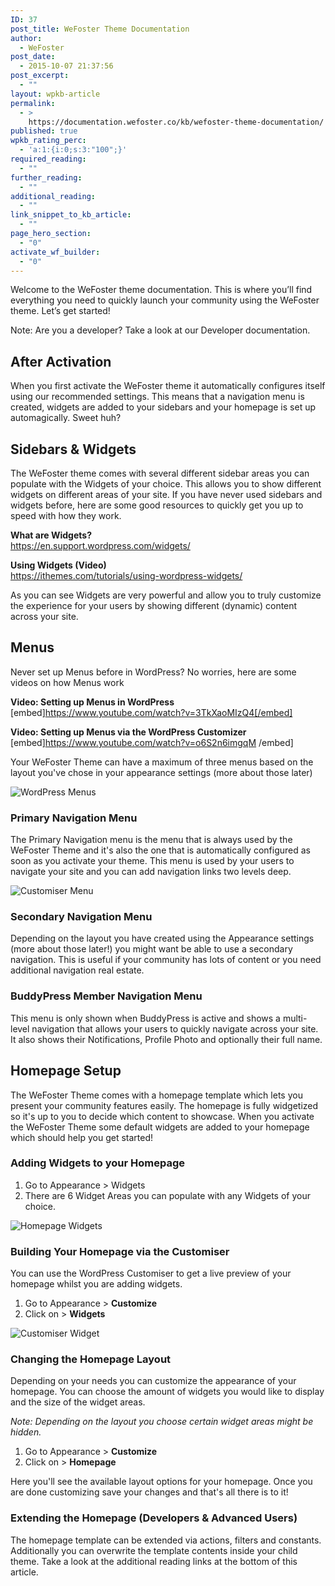 ```yaml
---
ID: 37
post_title: WeFoster Theme Documentation
author:
  - WeFoster
post_date:
  - 2015-10-07 21:37:56
post_excerpt:
  - ""
layout: wpkb-article
permalink:
  - >
    https://documentation.wefoster.co/kb/wefoster-theme-documentation/
published: true
wpkb_rating_perc:
  - 'a:1:{i:0;s:3:"100";}'
required_reading:
  - ""
further_reading:
  - ""
additional_reading:
  - ""
link_snippet_to_kb_article:
  - ""
page_hero_section:
  - "0"
activate_wf_builder:
  - "0"
---
```

Welcome to the WeFoster theme documentation. This is where you’ll find everything you need to quickly launch your community using the WeFoster theme. Let’s get started!

Note: Are you a developer? Take a look at our Developer documentation.

## After Activation

When you first activate the WeFoster theme it automatically configures itself using our recommended settings. This means that a navigation menu is created, widgets are added to your sidebars and your homepage is set up automagically. Sweet huh?

## Sidebars & Widgets

The WeFoster theme comes with several different sidebar areas you can populate with the Widgets of your choice. This allows you to show different widgets on different areas of your site. If you have never used sidebars and widgets before, here are some good resources to quickly get you up to speed with how they work.

**What are Widgets?**  
https://en.support.wordpress.com/widgets/

**Using Widgets (Video)**  
https://ithemes.com/tutorials/using-wordpress-widgets/

As you can see Widgets are very powerful and allow you to truly customize the experience for your users by showing different (dynamic) content across your site.

## Menus

Never set up Menus before in WordPress? No worries, here are some videos on how Menus work

**Video: Setting up Menus in WordPress**  
[embed]https://www.youtube.com/watch?v=3TkXaoMIzQ4[/embed]

**Video: Setting up Menus via the WordPress Customizer**  
[embed]https://www.youtube.com/watch?v=o6S2n6imgqM /embed]

Your WeFoster Theme can have a maximum of three menus based on the layout you've chose in your appearance settings (more about those later)

![WordPress Menus][1]

### Primary Navigation Menu

The Primary Navigation menu is the menu that is always used by the WeFoster Theme and it's also the one that is automatically configured as soon as you activate your theme. This menu is used by your users to navigate your site and you can add navigation links two levels deep.

![Customiser Menu][2]

### Secondary Navigation Menu

Depending on the layout you have created using the Appearance settings (more about those later!) you might want be able to use a secondary navigation. This is useful if your community has lots of content or you need additional navigation real estate.

### BuddyPress Member Navigation Menu

This menu is only shown when BuddyPress is active and shows a multi-level navigation that allows your users to quickly navigate across your site. It also shows their Notifications, Profile Photo and optionally their full name.

## Homepage Setup

The WeFoster Theme comes with a homepage template which lets you present your community features easily. The homepage is fully widgetized so it's up to you to decide which content to showcase. When you activate the WeFoster Theme some default widgets are added to your homepage which should help you get started!

### Adding Widgets to your Homepage

1.  Go to Appearance > Widgets
2.  There are 6 Widget Areas you can populate with any Widgets of your choice.

![Homepage Widgets][3]

### Building Your Homepage via the Customiser

You can use the WordPress Customiser to get a live preview of your homepage whilst you are adding widgets.

1.  Go to Appearance > **Customize**
2.  Click on > **Widgets**

![Customiser Widget][4]

### Changing the Homepage Layout

Depending on your needs you can customize the appearance of your homepage. You can choose the amount of widgets you would like to display and the size of the widget areas.

*Note: Depending on the layout you choose certain widget areas might be hidden.*

1.  Go to Appearance > **Customize**
2.  Click on > **Homepage**

Here you'll see the available layout options for your homepage. Once you are done customizing save your changes and that's all there is to it!

### Extending the Homepage (Developers & Advanced Users)

The homepage template can be extended via actions, filters and constants. Additionally you can overwrite the template contents inside your child theme. Take a look at the additional reading links at the bottom of this article.

 [1]: https://raw.githubusercontent.com/WeFoster/Documentation/master/screenshots/menu-options.png
 [2]: https://raw.githubusercontent.com/WeFoster/Documentation/master/screenshots/menu-customiser.gif
 [3]: https://raw.githubusercontent.com/WeFoster/Documentation/master/screenshots/homepage-widgets.png
 [4]: https://raw.githubusercontent.com/WeFoster/Documentation/master/screenshots/homepage-widgets-customiser.gif